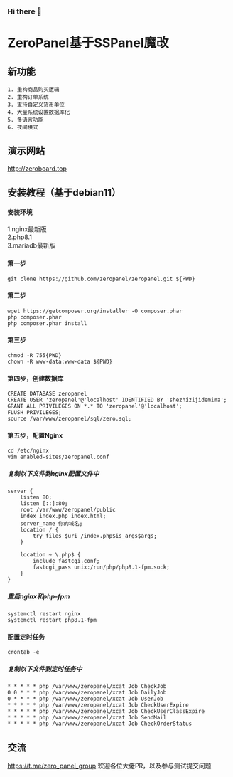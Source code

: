 ### Hi there 👋

<!--
**zeropanel/zeropanel** is a ✨ _special_ ✨ repository because its `README.md` (this file) appears on your GitHub profile.

Here are some ideas to get you started:

- 🔭 I’m currently working on ...
- 🌱 I’m currently learning ...
- 👯 I’m looking to collaborate on ...
- 🤔 I’m looking for help with ...
- 💬 Ask me about ...
- 📫 How to reach me: ...
- 😄 Pronouns: ...
- ⚡ Fun fact: ...
-->

# ZeroPanel基于SSPanel魔改
## 新功能
    1. 重构商品购买逻辑
    2. 重构订单系统
    3. 支持自定义货币单位
    4. 大量系统设置数据库化
    5. 多语言功能
    6. 夜间模式
## 演示网站
http://zeroboard.top
## 安装教程（基于debian11）
#### 安装环境
1.nginx最新版  
2.php8.1  
3.mariadb最新版  
#### 第一步
    git clone https://github.com/zeropanel/zeropanel.git ${PWD}
#### 第二步
    wget https://getcomposer.org/installer -O composer.phar
    php composer.phar
    php composer.phar install
#### 第三步
    chmod -R 755{PWD}
    chown -R www-data:www-data ${PWD}
#### 第四步，创建数据库
    CREATE DATABASE zeropanel
    CREATE USER 'zeropanel'@'localhost' IDENTIFIED BY 'shezhizijidemima';
    GRANT ALL PRIVILEGES ON *.* TO 'zeropanel'@'localhost';
    FLUSH PRIVILEGES;
    source /var/www/zeropanel/sql/zero.sql;
#### 第五步，配置Nginx
    cd /etc/nginx
    vim enabled-sites/zeropanel.conf
##### 复制以下文件到nginx配置文件中
    server {
        listen 80;
        listen [::]:80;
        root /var/www/zeropanel/public
        index index.php index.html;
        server_name 你的域名;
        location / {
            try_files $uri /index.php$is_args$args;
        }   
    
        location ~ \.php$ {
            include fastcgi.conf;
            fastcgi_pass unix:/run/php/php8.1-fpm.sock;
        }
    }
##### 重启nginx和php-fpm
    systemctl restart nginx
    systemctl restart php8.1-fpm
#### 配置定时任务
    crontab -e
##### 复制以下文件到定时任务中
    * * * * * php /var/www/zeropanel/xcat Job CheckJob
    0 0 * * * php /var/www/zeropanel/xcat Job DailyJob
    0 * * * * php /var/www/zeropanel/xcat Job UserJob
    * * * * * php /var/www/zeropanel/xcat Job CheckUserExpire
    * * * * * php /var/www/zeropanel/xcat Job CheckUserClassExpire
    * * * * * php /var/www/zeropanel/xcat Job SendMail
    * * * * * php /var/www/zeropanel/xcat Job CheckOrderStatus
## 交流
https://t.me/zero_panel_group
    欢迎各位大佬PR，以及参与测试提交问题
